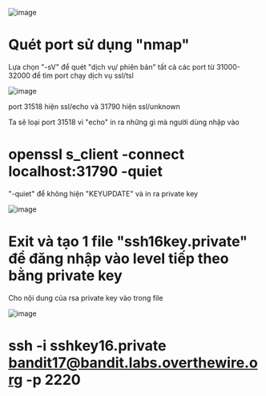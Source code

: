 ![image](https://github.com/user-attachments/assets/d9d33cc3-fdac-4f6c-9174-591234fdf755)

# Quét port sử dụng "nmap"
Lựa chọn "-sV" để quét "dịch vụ/ phiên bản" tất cả các port từ 31000-32000 để tìm port chạy dịch vụ ssl/tsl 

![image](https://github.com/user-attachments/assets/dce2fac5-c4e4-4659-ba9f-8281d7ba746f)

port 31518 hiện ssl/echo và 31790 hiện ssl/unknown

Ta sẽ loại port 31518 vì "echo" in ra những gì mà người dùng nhập vào

# openssl s_client -connect localhost:31790 -quiet
"-quiet" để không hiện "KEYUPDATE" và in ra private key

![image](https://github.com/user-attachments/assets/842e9334-0d31-4241-a629-0ccc27a3ee88)

# Exit và tạo 1 file "ssh16key.private" để đăng nhập vào level tiếp theo bằng private key
Cho nội dung của rsa private key vào trong file

![image](https://github.com/user-attachments/assets/409e2489-c06c-4e62-8199-95f4e2a86524)

# ssh -i sshkey16.private bandit17@bandit.labs.overthewire.org -p 2220
